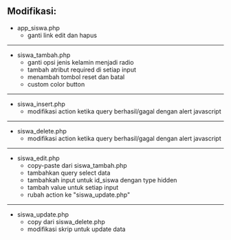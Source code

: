 ## Modifikasi:

- app_siswa.php
  - ganti link edit dan hapus
---
- siswa_tambah.php
  - ganti opsi jenis kelamin menjadi radio
  - tambah atribut required di setiap input
  - menambah tombol reset dan batal
  - custom color button
---
- siswa_insert.php
  - modifikasi action ketika query berhasil/gagal
  dengan alert javascript
---
- siswa_delete.php
  - modifikasi action ketika query berhasil/gagal
    dengan alert javascript
---
- siswa_edit.php
  - copy-paste dari siswa_tambah.php
  - tambahkan query select data
  - tambahkah input untuk id_siswa dengan type hidden
  - tambah value untuk setiap input
  - rubah action ke "siswa_update.php"
---
- siswa_update.php
  - copy dari siswa_delete.php
  - modifikasi skrip untuk update data
